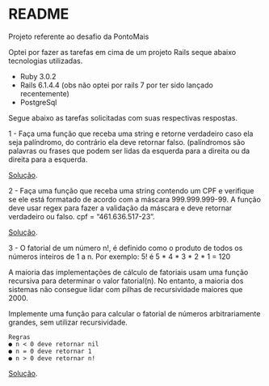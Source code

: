 # README

Projeto referente ao desafio da PontoMais

Optei por fazer as tarefas em cima de um projeto Rails seque abaixo tecnologias utilizadas.

* Ruby 3.0.2
* Rails 6.1.4.4 (obs não optei por rails 7 por ter sido lançado recentemente)
* PostgreSql

Segue abaixo as tarefas solicitadas com suas respectivas respostas.

1 - Faça uma função que receba uma string e retorne verdadeiro caso ela seja palíndromo, do contrário ela deve retornar falso. (palíndromos são palavras ou frases que podem ser lidas da esquerda para a direita ou da direita para a esquerda.

  [Solução](https://github.com/LucianoPaulista/challengepontomais/pull/11/files).

2 - Faça uma função que receba uma string contendo um CPF e verifique se ele está formatado de acordo com a máscara 999.999.999-99. A função deve usar regex para fazer a validação da máscara e deve retornar verdadeiro ou falso.
cpf = “461.636.517-23”.

  [Solução](https://github.com/LucianoPaulista/challengepontomais/pull/12/files).

3 - O fatorial de um número n!, é definido como o produto de todos os números inteiros de 1
a n. Por exemplo: 5! é 5 * 4 * 3 * 2 * 1 = 120

A maioria das implementações de cálculo de fatoriais usam uma função recursiva para
determinar o valor fatorial(n). No entanto, a maioria dos sistemas não consegue lidar com
pilhas de recursividade maiores que 2000.

Implemente uma função para calcular o fatorial de números arbitrariamente grandes, sem
utilizar recursividade.

    Regras
    ● n < 0 deve retornar nil
    ● n = 0 deve retornar 1
    ● n > 0 deve retornar n!

[Solução](https://github.com/LucianoPaulista/challengepontomais/pull/13/files).
